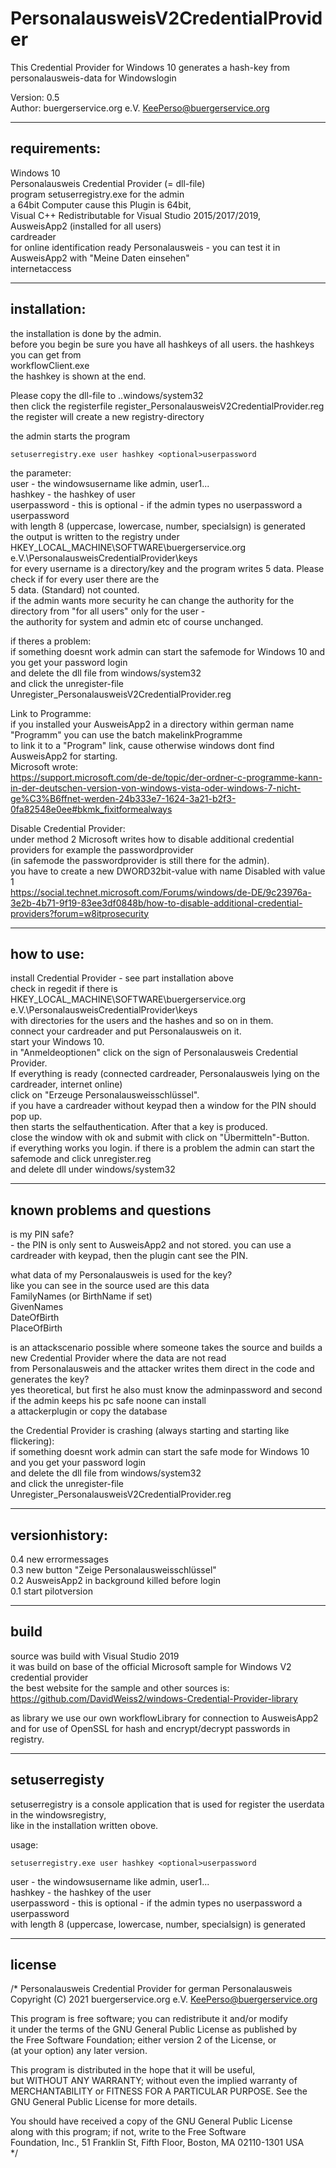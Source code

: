# PersonalausweisV2CredentialProvider
This Credential Provider for Windows 10 generates a hash-key from personalausweis-data for Windowslogin  

Version: 0.5  
Author: buergerservice.org e.V. <KeePerso@buergerservice.org>  


-------------
requirements:
-------------
Windows 10  
Personalausweis Credential Provider (= dll-file)  
program setuserregistry.exe for the admin  
a 64bit Computer cause this Plugin is 64bit,  
Visual C++ Redistributable for Visual Studio 2015/2017/2019,  
AusweisApp2 (installed for all users)  
cardreader  
for online identification ready Personalausweis - you can test it in AusweisApp2 with "Meine Daten einsehen"  
internetaccess  


-------------
installation:
-------------
the installation is done by the admin.  
before you begin be sure you have all hashkeys of all users. the hashkeys you can get from  
workflowClient.exe <PIN>  
the hashkey is shown at the end.  

Please copy the dll-file to ..windows/system32  
then click the registerfile register_PersonalausweisV2CredentialProvider.reg  
the register will create a new registry-directory  

the admin starts the program 
```
setuserregistry.exe user hashkey <optional>userpassword  
```
the parameter:  
user - the windowsusername like admin, user1...  
hashkey - the hashkey of user  
userpassword - this is optional - if the admin types no userpassword a userpassword  
	       with length 8 (uppercase, lowercase, number, specialsign) is generated  
the output is written to the registry under HKEY_LOCAL_MACHINE\SOFTWARE\buergerservice.org e.V.\PersonalausweisCredentialProvider\keys  
for every username is a directory/key and the program writes 5 data. Please check if for every user there are the  
5 data. (Standard) not counted.  
if the admin wants more security he can change the authority for the directory from "for all users" only for the user -  
the authority for system and admin etc of course unchanged.  


if theres a problem:  
if something doesnt work admin can start the safemode for Windows 10 and you get your password login  
and delete the dll file from windows/system32  
and click the unregister-file Unregister_PersonalausweisV2CredentialProvider.reg  


Link to Programme:  
if you installed your AusweisApp2 in a directory within german name "Programm" you can use the batch makelinkProgramme  
to link it to a "Program" link, cause otherwise windows dont find AusweisApp2 for starting.  
Microsoft wrote:  
https://support.microsoft.com/de-de/topic/der-ordner-c-programme-kann-in-der-deutschen-version-von-windows-vista-oder-windows-7-nicht-ge%C3%B6ffnet-werden-24b333e7-1624-3a21-b2f3-0fa82548e0ee#bkmk_fixitformealways


Disable Credential Provider:  
under method 2 Microsoft writes how to disable additional credential providers for example the passwordprovider   
(in safemode the passwordprovider is still there for the admin).  
you have to create a new DWORD32bit-value with name Disabled with value 1  
https://social.technet.microsoft.com/Forums/windows/de-DE/9c23976a-3e2b-4b71-9f19-83ee3df0848b/how-to-disable-additional-credential-providers?forum=w8itprosecurity



-----------
how to use:
-----------
install Credential Provider - see part installation above  
check in regedit if there is HKEY_LOCAL_MACHINE\SOFTWARE\buergerservice.org e.V.\PersonalausweisCredentialProvider\keys  
with directories for the users and the hashes and so on in them.  
connect your cardreader and put Personalausweis on it.  
start your Windows 10.  
in "Anmeldeoptionen" click on the sign of Personalausweis Credential Provider.  
If everything is ready (connected cardreader, Personalausweis lying on the cardreader, internet online)  
click on "Erzeuge Personalausweisschlüssel".  
if you have a cardreader without keypad then a window for the PIN should pop up.  
then starts the selfauthentication. After that a key is produced.   
close the window with ok and submit with click on "Übermitteln"-Button.  
if everything works you login. if there is a problem the admin can start the safemode and click unregister.reg   
and delete dll under windows/system32  



----------------------------
known problems and questions
----------------------------


is my PIN safe?  
	- the PIN is only sent to AusweisApp2 and not stored. you can use a cardreader with keypad, then the plugin cant see the PIN.  

what data of my Personalausweis is used for the key?  
	like you can see in the source used are this data  
	FamilyNames (or BirthName if set)  
	GivenNames  
	DateOfBirth  
	PlaceOfBirth  

is an attackscenario possible where someone takes the source and builds a new Credential Provider where the data are not read  
from Personalausweis and the attacker writes them direct in the code and generates the key?  
	yes theoretical, but first he also must know the adminpassword and second if the admin keeps his pc safe noone can install  
	a attackerplugin or copy the database  

the Credential Provider is crashing (always starting and starting like flickering):  
	if something doesnt work admin can start the safe mode for Windows 10 and you get your password login  
	and delete the dll file from windows/system32  
	and click the unregister-file Unregister_PersonalausweisV2CredentialProvider.reg  

---------------
versionhistory:
---------------
0.4 new errormessages  
0.3 new button "Zeige Personalausweisschlüssel"  
0.2 AusweisApp2 in background killed before login  
0.1 start pilotversion  


-----
build
-----
source was build with Visual Studio 2019  
it was build on base of the official Microsoft sample for Windows V2 credential provider  
the best website for the sample and other sources is:  
https://github.com/DavidWeiss2/windows-Credential-Provider-library  

as library we use our own workflowLibrary for connection to AusweisApp2  
and for use of OpenSSL for hash and encrypt/decrypt passwords in registry.  


--------------
setuserregisty
--------------
setuserregistry is a console application that is used for register the userdata in the windowsregistry,  
like in the installation written obove.  

usage:  
```
setuserregistry.exe user hashkey <optional>userpassword  
```
user - the windowsusername like admin, user1...  
hashkey - the hashkey of the user  
userpassword - this is optional - if the admin types no userpassword a userpassword   
	       with length 8 (uppercase, lowercase, number, specialsign) is generated  


-------
license
-------
/*
  Personalausweis Credential Provider for german Personalausweis  
  Copyright (C) 2021 buergerservice.org e.V. <KeePerso@buergerservice.org>  

  This program is free software; you can redistribute it and/or modify  
  it under the terms of the GNU General Public License as published by  
  the Free Software Foundation; either version 2 of the License, or  
  (at your option) any later version.  

  This program is distributed in the hope that it will be useful,  
  but WITHOUT ANY WARRANTY; without even the implied warranty of  
  MERCHANTABILITY or FITNESS FOR A PARTICULAR PURPOSE.  See the  
  GNU General Public License for more details.  

  You should have received a copy of the GNU General Public License  
  along with this program; if not, write to the Free Software  
  Foundation, Inc., 51 Franklin St, Fifth Floor, Boston, MA  02110-1301  USA  
*/
